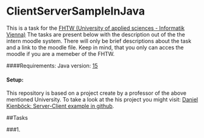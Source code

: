 # ClientServerSampleInJava
This is a task for the [FHTW (University of applied sciences - Informatik Vienna)](https://www.technikum-wien.at/)
The tasks are present below with the description out of the the intern moodle system.
There will only be brief descriptions about the task and a link to the moodle file.
Keep in mind, that you only can acces the moodle if you are a memeber of the FHTW.

####Requirements:
Java version: [15](https://www.chip.de/downloads/Java-SDK-64-Bit_47299013.html)

#### Setup:
This repository is based on a project create by a professor of the above mentioned University.
To take a look at the his project you might visit: [Daniel Kienböck: Server-Client example in github](https://github.com/kienboec/ClientServerSampleInJava.git).

##Tasks

###1. 
